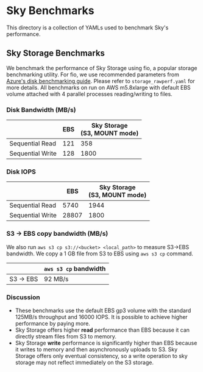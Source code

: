 # Sky Benchmarks

This directory is a collection of YAMLs used to benchmark Sky's performance. 

## Sky Storage Benchmarks
We benchmark the performance of Sky Storage using fio, a popular storage
benchmarking utility. For fio, we use recommended parameters from [Azure's 
disk benchmarking guide](https://docs.microsoft.com/en-us/azure/virtual-machines/disks-benchmarks).
Please refer to `storage_rawperf.yaml` for more details.
All benchmarks on run on AWS m5.8xlarge with default EBS volume attached with 
4 parallel processes reading/writing to files.

### Disk Bandwidth (MB/s)

|                  | EBS | Sky Storage<br/>(S3, MOUNT mode)     |
|------------------|-----|--------------------------------------|
| Sequential Read  | 121 | 358                                  |
| Sequential Write | 128 | 1800                                 |


### Disk IOPS

|                  | EBS    | Sky Storage<br/>(S3, MOUNT mode) |
|------------------|--------|----------------------------------|
| Sequential Read  | 5740   | 1944                             |
| Sequential Write | 28807  | 1800                             |

### S3 -> EBS copy bandwidth (MB/s)

We also run `aws s3 cp s3://<bucket> <local_path>` to measure S3->EBS bandwidth.
We copy a 1 GB file from S3 to EBS using `aws s3 cp` command.

|           | `aws s3 cp` bandwidth |
|-----------|-----------------------|
| S3 -> EBS | 92 MB/s               |

### Discussion
* These benchmarks use the default EBS gp3 volume with the standard 125MB/s 
  throughput and 16000 IOPS. It is possible to achieve higher performance by 
  paying more.
* Sky Storage offers higher **read** performance than EBS because it can directly
  stream files from S3 to memory.
* Sky Storage **write** performance is significantly higher than EBS because it
  writes to memory and then asynchronously uploads to S3. Sky Storage offers 
  only eventual consistency, so a write operation to sky storage may not reflect 
  immediately on the S3 storage.
